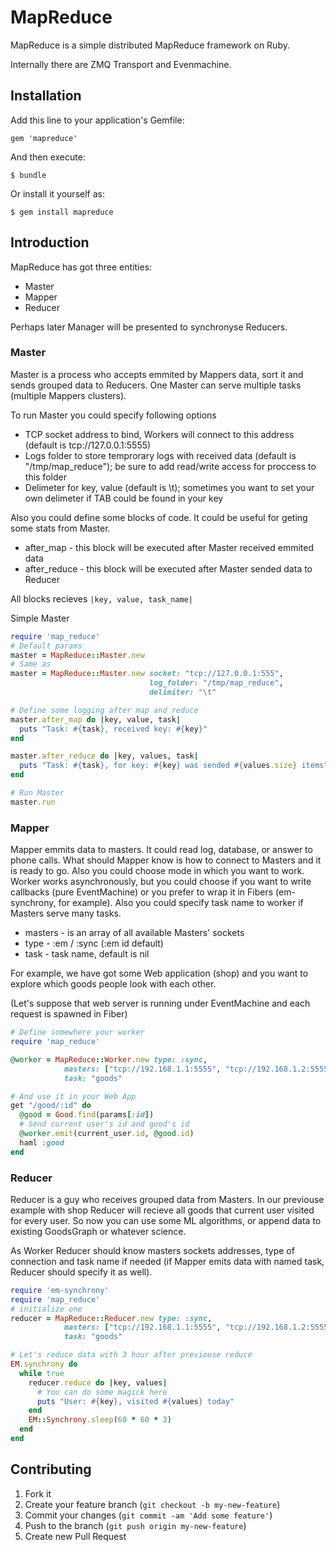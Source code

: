 # MapReduce

MapReduce is a simple distributed MapReduce framework on Ruby.

Internally there are ZMQ Transport and Evenmachine.

## Installation

Add this line to your application's Gemfile:

    gem 'mapreduce'

And then execute:

    $ bundle

Or install it yourself as:

    $ gem install mapreduce

## Introduction

MapReduce has got three entities:

* Master
* Mapper
* Reducer

Perhaps later Manager will be presented to synchronyse Reducers.

### Master

Master is a process who accepts emmited by Mappers data, sort it and sends grouped data to Reducers. One Master can serve multiple tasks (multiple Mappers clusters).

To run Master you could specify following options

* TCP socket address to bind, Workers will connect to this address (default is tcp://127.0.0.1:5555)
* Logs folder to store temprorary logs with received data (default is "/tmp/map_reduce"); be sure to add read/write access for proccess to this folder
* Delimeter for key, value (default is \t); sometimes you want to set your own delimeter if TAB could be found in your key

Also you could define some blocks of code. It could be useful for geting some stats from Master.

* after_map - this block will be executed after Master received emmited data
* after_reduce - this block will be executed after Master sended data to Reducer

All blocks recieves `|key, value, task_name|`

Simple Master

```ruby
require 'map_reduce'
# Default params
master = MapReduce::Master.new
# Same as
master = MapReduce::Master.new socket: "tcp://127.0.0.1:555",
                               log_folder: "/tmp/map_reduce",
                               delimiter: "\t"

# Define some logging after map and reduce
master.after_map do |key, value, task|
  puts "Task: #{task}, received key: #{key}"
end

master.after_reduce do |key, values, task|
  puts "Task: #{task}, for key: #{key} was sended #{values.size} items"
end

# Run Master
master.run
```

### Mapper

Mapper emmits data to masters. It could read log, database, or answer to phone calls. What should Mapper know is how to connect to Masters and it is ready to go. Also you could choose mode in which you want to work. Worker works asynchronously, but you could choose if you want to write callbacks (pure EventMachine) or you prefer to wrap it in Fibers (em-synchrony, for example). Also you could specify task name to worker if Masters serve many tasks.

* masters - is an array of all available Masters' sockets
* type - :em / :sync (:em id default)
* task - task name, default is nil

For example, we have got some Web application (shop) and you want to explore which goods people look with each other.

(Let's suppose that web server is running under EventMachine and each request is spawned in Fiber)

```ruby
# Define somewhere your worker
require 'map_reduce'

@worker = MapReduce::Worker.new type: :sync, 
            masters: ["tcp://192.168.1.1:5555", "tcp://192.168.1.2:5555"],
            task: "goods"

# And use it in your Web App
get "/good/:id" do
  @good = Good.find(params[:id])
  # Send current user's id and good's id
  @worker.emit(current_user.id, @good.id)
  haml :good
end
```

### Reducer

Reducer is a guy who receives grouped data from Masters. In our previouse example with shop Reducer will recieve all goods that current user visited for every user. So now you can use some ML algorithms, or append data to existing GoodsGraph or whatever science.

As Worker Reducer should know masters sockets addresses, type of connection and task name if needed (if Mapper emits data with named task, Reducer should specify it as well).

```ruby
require 'em-synchrony'
require 'map_reduce'
# initialize one
reducer = MapReduce::Reducer.new type: :sync, 
            masters: ["tcp://192.168.1.1:5555", "tcp://192.168.1.2:5555"],
            task: "goods"

# Let's reduce data with 3 hour after previouse reduce
EM.synchrony do
  while true
    reducer.reduce do |key, values|
      # You can do some magick here
      puts "User: #{key}, visited #{values} today"
    end
    EM::Synchrony.sleep(60 * 60 * 3)
  end
end
```

## Contributing

1. Fork it
2. Create your feature branch (`git checkout -b my-new-feature`)
3. Commit your changes (`git commit -am 'Add some feature'`)
4. Push to the branch (`git push origin my-new-feature`)
5. Create new Pull Request